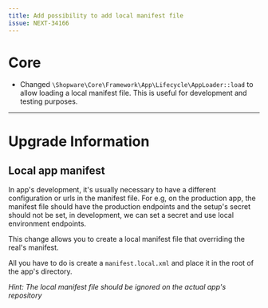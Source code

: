 ```yaml
---
title: Add possibility to add local manifest file
issue: NEXT-34166
---
```

# Core
* Changed `\Shopware\Core\Framework\App\Lifecycle\AppLoader::load` to allow loading a local manifest file. This is useful for development and testing purposes.
___
# Upgrade Information
## Local app manifest

In app's development, it's usually necessary to have a different configuration or urls in the manifest file. For e.g, on the production app, the manifest file should have the production endpoints and the setup's secret should not be set, in development, we can set a secret and use local environment endpoints.

This change allows you to create a local manifest file that overriding the real's manifest.

All you have to do is create a `manifest.local.xml` and place it in the root of the app's directory. 

_Hint: The local manifest file should be ignored on the actual app's repository_